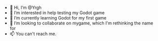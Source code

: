 - 👋 Hi, I’m @Yrgh
- 👀 I’m interested in help testing my Godot game
- 🌱 I’m currently learning Godot for my first game
- 💞️ I’m looking to collaborate on mygame, which I'm rethinking the name for
- 📫 You can't reach me.

<!---
Yrgh/Yrgh is a ✨ special ✨ repository because its `README.md` (this file) appears on your GitHub profile.
You can click the Preview link to take a look at your changes.
--->
